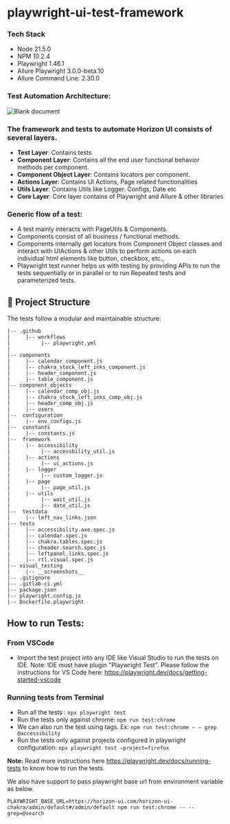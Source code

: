 # playwright-ui-test-framework

### Tech Stack
* Node 21.5.0
* NPM 10.2.4
* Playwright 1.46.1
* Allure Playwright 3.0.0-beta.10
* Allure Command Line: 2.30.0


### Test Automation Architecture:
![Blank document](https://github.com/user-attachments/assets/aedabf50-5f86-464b-be9f-6b6bed8ece4a)


### The framework and tests to automate Horizon UI consists of several layers.

* **Test Layer**: Contains tests
* **Component Layer**: Contains all the end user functional behavior methods per component.
* **Component Object Layer**: Contains locators per component.
* **Actions Layer**: Contains UI Actions, Page related functionalities
* **Utils Layer**: Contains Utils like Logger. Configs, Date etc
* **Core Layer**:  Core layer contains of Playwright and Allure & other libraries

### Generic flow of a test: 
* A test mainly interacts with PageUtils & Components.
* Components consist of all business / functional methods.
* Components internally get locators from Component Object classes and interact with UIActions & other Utils to perform actions on each individual html elements like button, checkbox, etc.,
* Playwright test runner helps us with testing by providing APIs to run the tests sequentially or in parallel or to run Repeated tests and parameterized tests.

## 📁 Project Structure

The tests follow a modular and maintainable structure:

```
|-- .github
|     |-- workflows
|          |-- playwright.yml
|          
|-- components
|     |-- calendar_component.js
|     |-- chakra_stock_left_inks_component.js   
|     |-- header_component.js
|     |-- table_component.js     
|-- component_objects
|     |-- calendar_comp_obj.js
|     |-- chakra_stock_left_inks_comp_obj.js
|     |-- header_comp_obj.js
|     |-- users
|--  configuration
|     |-- env_configs.js
|--  constants
|     |-- constants.js
|--  framework
|     |-- accessibility
|          |-- accessbility_util.js
|     |-- actions
|          |-- ui_actions.js
|     |-- logger
|          |-- custom_logger.js
|     |-- page
|          |-- page_util.js
|     |-- utils
|          |-- wait_util.js
|          |-- date_util.js
|--  testdata  
|     |-- left_nav_links.json
|-- tests
|     |-- accessibility.axe.spec.js
|     |-- calendar.spec.js
|     |-- chakra.tables.spec.js
|     |-- cheader.search.spec.js
|     |-- leftpanel.links.spec.js
|     |-- rtl.visual.spec.js
|-- visual_testing
|     |-- __screenshots__
|-- .gitignore
|-- .gitlab-ci.yml
|-- package.json
|-- playwright.config.js
|-- Dockerfile.playwright
```

## How to run Tests:
### From VSCode
* Import the test project into any IDE like Visual Studio to run the tests on IDE. Note: IDE must have plugin "Playwright Test". Please follow the instructions for VS Code here: https://playwright.dev/docs/getting-started-vscode
### Running tests from Terminal
* Run all the tests : ```npx playwright test```
* Run the tests only against chrome: ```npm run test:chrome```
* We can also run the test using tags. Ex: ```npm run test:chrome — – grep @accessibility```
* Run the tests only against projects configured in playwright configuration: ```npx playwright test –project=firefox```

**Note:** Read more instructions here https://playwright.dev/docs/running-tests to know how to run the tests.

We also have support to pass playwright base url from environment variable as below.

```PLAYWRIGHT_BASE_URL=https://horizon-ui.com/horizon-ui-chakra/admin/default#/admin/default npm run test:chrome -- --grep=@search```

